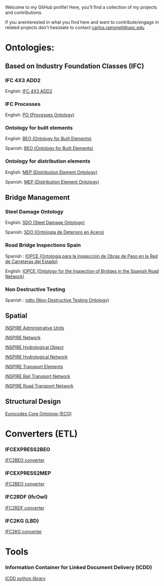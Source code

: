 Welcome to my GitHub profile! Here, you'll find a collection of my projects and contributions.

If you areinterested in what you find here and want to contribute/engage in related projects don't hesistate to contact carlos.ramonell@upc.edu

# Ontologies:

## Based on Industry Foundation Classes (IFC)
### IFC 4X3 ADD2 
English: [IFC 4X3 ADD2 ](/ifc/ifcowl/IFC4X3_ADD2/actual/index-en.html)
### IFC Processes
English: [PO (Processes Ontology) ](/ifc/po/actual/index-en.html)
### Ontology for built elements
English: [BEO (Ontology for Built Elements) ](/beo/actual/index-en.html)

Spanish: [BEO (Ontology for Built Elements) ](/beo/actual/index-es.html)
### Ontology for distribution elements
English: [MEP (Distribution Element Ontology) ](/mep/actual/index-en.html)

Spanish: [MEP (Distribution Element Ontology) ](/mep/actual/index-es.html)

## Bridge Management
### Steel Damage Ontology
English: [SDO (Steel Damage Ontology)](/bridge/damage/sdo/actual/index-en.html) 

Spanish: [SDO (Ontologia de Deterioro en Acero)](/bridge/damage/sdo/actual/index-es.html)

### Road Bridge Inspections Spain
Spanish : [IOPCE (Ontología para la Inspección de Obras de Paso en la Red de Carreteras del Estado)](/bridge/inspection/iopce/actual/index-es.html)

English: [IOPCE (Ontology for the Inspection of Bridges in the Spanish Road Network)](/bridge/inspection/iopce/actual/index-en.html) 

### Non Destructive Testing
Spanish : [ndto (Non-Destructive Testing Ontology)](/bridge/assessment/ndt/actual/index-en.html)


## Spatial
[INSPIRE Administrative Units](/Spatial/INSPIRE/AdministrativeUnits/actual/index-en.html) 

[INSPIRE Network](/Spatial/INSPIRE/Network/actual/index-en.html) 

[INSPIRE Hydrological Object](/Spatial/INSPIRE/Network/HydroObject/actual/index-en.html) 

[INSPIRE Hydrological Network](/Spatial/INSPIRE/Network/HydroNetwork/actual/index-en.html) 

[INSPIRE Transport Elements](/Spatial/INSPIRE/Network/TransportNetworks/CommonTransportElements/actual/index-en.html) 

[INSPIRE Rail Transport Network](/Spatial/INSPIRE/Network/TransportNetworks/RailwayTransportNetwork/actual/index-en.html) 

[INSPIRE Road Transport Network](/Spatial/INSPIRE/Network/TransportNetworks/RoadTransportNetwork/actual/index-en.html) 

## Structural Design

[Eurocodes Core Ontology (ECO)](https://mlaura1996.github.io/EC1990/) 

# Converters (ETL)

### IFCEXPRESS2BEO
[IFC2BEO converter](https://github.com/cramonell/beo) 

### IFCEXPRESS2MEP
[IFC2BEO converter](https://github.com/cramonell/mep) 

### IFC2RDF (IfcOwl)
[IFC2RDF converter](https://github.com/cramonell/ifcowl) 

### IFC2KG (LBD)
[IFC2KG converter](https://github.com/cramonell/KG4BE) 

# Tools

### Information Container for Linked Document Delivery (ICDD)
[ICDD python library](https://github.com/cramonell/ICDD) 




